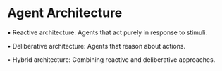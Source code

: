 # Agent Architecture

• Reactive architecture: Agents that act purely in response to stimuli.

• Deliberative architecture: Agents that reason about actions.

• Hybrid architecture: Combining reactive and deliberative approaches.
